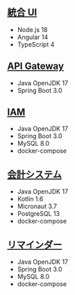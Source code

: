 ## [統合 UI](https://github.com/membership-console/membership-console)

- Node.js 18
- Angular 14
- TypeScript 4

## [API Gateway](https://github.com/membership-console/api-gateway)

- Java OpenJDK 17
- Spring Boot 3.0

## [IAM](https://github.com/membership-console/iam)

- Java OpenJDK 17
- Spring Boot 3.0
- MySQL 8.0
- docker-compose

## [会計システム](https://github.com/membership-console/paymaster)

- Java OpenJDK 17
- Kotlin 1.6
- Micronaut 3.7
- PostgreSQL 13
- docker-compose

## [リマインダー](https://github.com/membership-console/reminder)

- Java OpenJDK 17
- Spring Boot 3.0
- MySQL 8.0
- docker-compose
